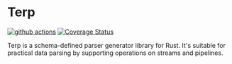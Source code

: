 # Terp

[![github actions](https://github.com/torao/terp/actions/workflows/build.yml/badge.svg)](https://github.com/torao/terp/actions)
[![Coverage Status](https://coveralls.io/repos/github/torao/terp/badge.svg?branch=main)](https://coveralls.io/github/torao/terp?branch=main)

Terp is a schema-defined parser generator library for Rust. It's suitable for practical data parsing by supporting
operations on streams and pipelines.
